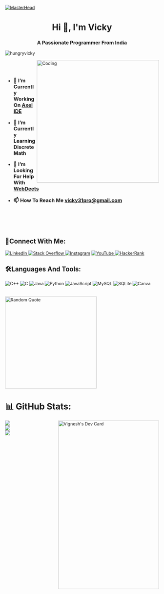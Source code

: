 [![MasterHead](https://hackernoon.com/hn-images/1*ck6cRbbe3uaelEG2JPsIMw.gif)]()
<h1 align="center">Hi 👋, I'm Vicky</h1>
<h3 align="center">A Passionate Programmer From India</h3>

<p align="left"> <img src="https://komarev.com/ghpvc/?username=hungryvicky&label=Profile%20views&color=9c4b9e&style=flat" alt="hungryvicky" /> </p>



<img align="right" alt="Coding" width="400" src="https://i.pinimg.com/originals/e4/26/70/e426702edf874b181aced1e2fa5c6cde.gif">

<br>
<br>
<h3>
  
- 🔭 I’m Currently Working On [Axel IDE](https://github.com/Vignesh-72/Axel-IDE)

- 🌱 I’m Currently Learning **Discrete Math**

- 🤝 I’m Looking For Help With [WebDeets](https://github.com/HungryVicky/WebDeets)

- 📫 How To Reach Me **vicky31pro@gmail.com**
  
  
<br>
<br> 
<br>
</h3>
<h2 align="left">🔗Connect With Me:</h2>
<p align="left">
<p align="left">
<a href="https://linkedin.com/in/vignesh-sara" target="blank"><img alt="LinkedIn" src="https://img.shields.io/badge/LinkedIn-%230077B5.svg?style=for-the-badge&logo=linkedin&logoColor=white"/>
</a>
<a href="https://stackoverflow.com/users/hungryspike" target="blank"><img alt="Stack Overflow" src="https://img.shields.io/badge/Stack%20Overflow-%23FE7A16.svg?style=for-the-badge&logo=stack-overflow&logoColor=white"/>
</a>
<a href="https://instagram.com/vicky__v72" target="blank"><img alt="Instagram" src="https://img.shields.io/badge/Instagram-%23E4405F.svg?style=for-the-badge&logo=instagram&logoColor=white"/></a>
<a href="https://www.youtube.com/c/hungryspike" target="blank"><img alt="YouTube" src="https://img.shields.io/badge/YouTube-%23FF0000.svg?style=for-the-badge&logo=youtube&logoColor=white"/>
</a>
<a href="https://www.hackerrank.com/vicky31pro" target="blank"><img alt="HackerRank" src="https://img.shields.io/badge/HackerRank-%232EC866.svg?style=for-the-badge&logo=hackerrank&logoColor=white"/>
</a>
</p>
<h2 align="left">🛠️Languages And Tools:</h2>

![C++](https://img.shields.io/badge/c++-%2300599C.svg?style=for-the-badge&logo=c%2B%2B&logoColor=white) ![C](https://img.shields.io/badge/c-%2300599C.svg?style=for-the-badge&logo=c&logoColor=white) ![Java](https://img.shields.io/badge/java-%23ED8B00.svg?style=for-the-badge&logo=java&logoColor=white) ![Python](https://img.shields.io/badge/python-3670A0?style=for-the-badge&logo=python&logoColor=ffdd54) ![JavaScript](https://img.shields.io/badge/javascript-%23323330.svg?style=for-the-badge&logo=javascript&logoColor=%23F7DF1E) ![MySQL](https://img.shields.io/badge/mysql-%2300f.svg?style=for-the-badge&logo=mysql&logoColor=white) ![SQLite](https://img.shields.io/badge/sqlite-%2307405e.svg?style=for-the-badge&logo=sqlite&logoColor=white) ![Canva](https://img.shields.io/badge/Canva-%2300C4CC.svg?style=for-the-badge&logo=Canva&logoColor=white)
<br>
<br>
<br>
<img src="https://quotes-github-readme.vercel.app/api?type=horizontal&theme=dark" alt="Random Quote" style="height: 300px; width: auto;" />

# 📊 GitHub Stats:

<a href="https://app.daily.dev/Vicky72"><img src="https://api.daily.dev/devcards/38d6feae0c35451eb8a8f4985ce28de6.png?r=oe9"  align="right"  height= "550" width="330" alt="Vignesh's Dev Card"/></a>


![](https://github-readme-stats.vercel.app/api/top-langs/?username=Vignesh-72&theme=dark&hide_border=false&include_all_commits=false&count_private=true&layout=compact)<br>
![](https://github-readme-stats.vercel.app/api?username=Vignesh-72&theme=dark&hide_border=false&include_all_commits=false&count_private=true)<br/>
![](https://github-readme-streak-stats.herokuapp.com/?user=Vignesh-72&theme=dark&hide_border=false)

